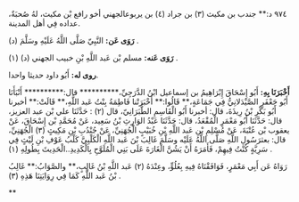 ٩٧٤ د:** جندب بن مكيث (٣) بن جراد (٤) بن يربوعالجهني أخو رافع بْن مكيث، لهُ صُحبَةٌ، عداده فِي أهل المدينة.

**رَوَى عَن:** النَّبِيّ صَلَّى اللَّهُ عَلَيْهِ وسَلَّمَ (د) .

**رَوَى عَنه:** مسلم بْن عَبد اللَّهِ بْنِ خبيب الجهني (د) (١) .

**روى له:** أَبُو داود حديثا واحدا.

**أَخْبَرَنَا بِهِ:** أَبُو إِسْحَاقَ إِبْرَاهِيمُ بن إسماعيل ابْنُ الدَّرَجِيِّ،********** قال:********** أَنْبَأَنَا أَبُو جَعْفَرٍ الصَّيْدَلانِيُّ فِي جَمَاعَةٍ،** قَالُوا:** أَخْبَرَتْنا فَاطِمَةُ بِنْتُ عَبد اللَّهِ،** قَالَتْ:** أخبرنا أَبُو بَكْرِ بْنُ رِيذَةَ، قال: أخبرنا أَبُو الْقَاسِمِ الطَّبَرَانِيّ، قال (٢) : حَدَّثَنَا علي بْن عبد العزيز، قال: حَدَّثَنَا أَبُو مَعْمَرٍ الْمُقْعَدُ، قال: حَدَّثَنَا عَبْدُ الوَارِثِ بْنُ سَعِيد، عَنْ مُحَمَّدِ بْن إِسْحَاقَ، عَنْ يعقوب بْن عُتْبَةَ، عَنْ مُسْلِمِ بْنِ عَبد اللَّهِ بْنِ خُبَيْبٍ الْجُهَنِيِّ، عَنْ جُنْدُبِ بْنِ مَكِيثٍ (٣) الْجُهَنِيِّ، قال: بعثرَسُولِ اللَّهِ صَلَّى اللَّهُ عَلَيْه وسَلَّمَ غَالِبَ بْنَ عَبد اللَّهِ الْكَلْبِيَّ كَلْبُ عَوْفِ بْنِ لَيْثٍ فِي سَرِيَّةٍ كُنْتُ فِيهِمْ، فَأَمَرَهُ أَنْ يَشُنَّ الْغَارَةَ عَلَى بَنِي الْمُلَوَّحِ بِالْكَدِيدِ..الْحَدِيثَ بِطُولِهِ (١) .

رَوَاهُ عَن أَبِي مَعْمَرٍ، فَوَافَقْنَاهُ فِيهِ بِعُلُوٍّ، وعِنْدَهُ (٢) عَبد اللَّهِ بْنُ غَالِبٍ،** والصَّوَابُ:** غَالِبُ بْنُ عَبد اللَّهِ كَمَا فِي رِوَايَتِنَا هَذِهِ (٣) .

**